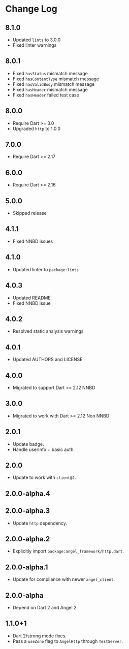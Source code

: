 # Change Log

## 8.1.0

* Updated `lints` to 3.0.0
* Fixed linter warnings

## 8.0.1

* Fixed `hasStatus` mismatch message
* Fixed `hasContentType` mismatch message
* Fixed `hasValidBody` mismatch message
* Fixed `hasHeader` mismatch message
* Fixed `hasHeader` failed test case

## 8.0.0

* Require Dart >= 3.0
* Upgraded `http` to 1.0.0

## 7.0.0

* Require Dart >= 2.17

## 6.0.0

* Require Dart >= 2.16

## 5.0.0

* Skipped release

## 4.1.1

* Fixed NNBD issues

## 4.1.0

* Updated linter to `package:lints`

## 4.0.3

* Updated README
* Fixed NNBD issue

## 4.0.2

* Resolved static analysis warnings

## 4.0.1

* Updated AUTHORS and LICENSE

## 4.0.0

* Migrated to support Dart >= 2.12 NNBD

## 3.0.0

* Migrated to work with Dart >= 2.12 Non NNBD

## 2.0.1

* Update badge.
* Handle userInfo + basic auth.

## 2.0.0

* Update to work with `client@2`.

## 2.0.0-alpha.4

## 2.0.0-alpha.3

* Update `http` dependency.

## 2.0.0-alpha.2

* Explicitly import `package:angel_framework/http.dart`.

## 2.0.0-alpha.1

* Update for compliance with newer `angel_client`.

## 2.0.0-alpha

* Depend on Dart 2 and Angel 2.

## 1.1.0+1

* Dart 2/strong mode fixes.
* Pass a `useZone` flag to `AngelHttp` through `TestServer`.
